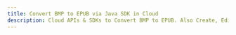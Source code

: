 ---title: Convert BMP to EPUB via Java SDK in Clouddescription: Cloud APIs & SDKs to Convert BMP to EPUB. Also Create, Edit & Render Microsoft Word & OpenOffice documents in the Cloud.---